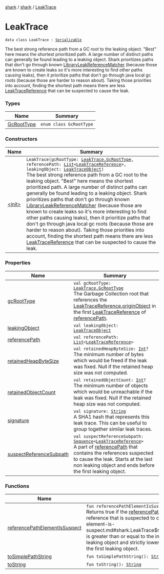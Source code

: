 [shark](../../index.md) / [shark](../index.md) / [LeakTrace](./index.md)

# LeakTrace

`data class LeakTrace : `[`Serializable`](https://docs.oracle.com/javase/6/docs/api/java/io/Serializable.html)

The best strong reference path from a GC root to the leaking object. "Best" here means the
shortest prioritized path. A large number of distinct paths can generally be found leading
to a leaking object. Shark prioritizes paths that don't go through known
[LibraryLeakReferenceMatcher](../-library-leak-reference-matcher/index.md) (because those are known to create leaks so it's more interesting
to find other paths causing leaks), then it prioritize paths that don't go through java local
gc roots (because those are harder to reason about). Taking those priorities into account,
finding the shortest path means there are less [LeakTraceReference](../-leak-trace-reference/index.md) that can be suspected to
cause the leak.

### Types

| Name | Summary |
|---|---|
| [GcRootType](-gc-root-type/index.md) | `enum class GcRootType` |

### Constructors

| Name | Summary |
|---|---|
| [&lt;init&gt;](-init-.md) | `LeakTrace(gcRootType: `[`LeakTrace.GcRootType`](-gc-root-type/index.md)`, referencePath: `[`List`](https://kotlinlang.org/api/latest/jvm/stdlib/kotlin.collections/-list/index.html)`<`[`LeakTraceReference`](../-leak-trace-reference/index.md)`>, leakingObject: `[`LeakTraceObject`](../-leak-trace-object/index.md)`)`<br>The best strong reference path from a GC root to the leaking object. "Best" here means the shortest prioritized path. A large number of distinct paths can generally be found leading to a leaking object. Shark prioritizes paths that don't go through known [LibraryLeakReferenceMatcher](../-library-leak-reference-matcher/index.md) (because those are known to create leaks so it's more interesting to find other paths causing leaks), then it prioritize paths that don't go through java local gc roots (because those are harder to reason about). Taking those priorities into account, finding the shortest path means there are less [LeakTraceReference](../-leak-trace-reference/index.md) that can be suspected to cause the leak. |

### Properties

| Name | Summary |
|---|---|
| [gcRootType](gc-root-type.md) | `val gcRootType: `[`LeakTrace.GcRootType`](-gc-root-type/index.md)<br>The Garbage Collection root that references the [LeakTraceReference.originObject](../-leak-trace-reference/origin-object.md) in the first [LeakTraceReference](../-leak-trace-reference/index.md) of [referencePath](reference-path.md). |
| [leakingObject](leaking-object.md) | `val leakingObject: `[`LeakTraceObject`](../-leak-trace-object/index.md) |
| [referencePath](reference-path.md) | `val referencePath: `[`List`](https://kotlinlang.org/api/latest/jvm/stdlib/kotlin.collections/-list/index.html)`<`[`LeakTraceReference`](../-leak-trace-reference/index.md)`>` |
| [retainedHeapByteSize](retained-heap-byte-size.md) | `val retainedHeapByteSize: `[`Int`](https://kotlinlang.org/api/latest/jvm/stdlib/kotlin/-int/index.html)`?`<br>The minimum number of bytes which would be freed if the leak was fixed. Null if the retained heap size was not computed. |
| [retainedObjectCount](retained-object-count.md) | `val retainedObjectCount: `[`Int`](https://kotlinlang.org/api/latest/jvm/stdlib/kotlin/-int/index.html)`?`<br>The minimum number of objects which would be unreachable if the leak was fixed. Null if the retained heap size was not computed. |
| [signature](signature.md) | `val signature: `[`String`](https://kotlinlang.org/api/latest/jvm/stdlib/kotlin/-string/index.html)<br>A SHA1 hash that represents this leak trace. This can be useful to group together similar leak traces. |
| [suspectReferenceSubpath](suspect-reference-subpath.md) | `val suspectReferenceSubpath: `[`Sequence`](https://kotlinlang.org/api/latest/jvm/stdlib/kotlin.sequences/-sequence/index.html)`<`[`LeakTraceReference`](../-leak-trace-reference/index.md)`>`<br>A part of [referencePath](reference-path.md) that contains the references suspected to cause the leak. Starts at the last non leaking object and ends before the first leaking object. |

### Functions

| Name | Summary |
|---|---|
| [referencePathElementIsSuspect](reference-path-element-is-suspect.md) | `fun referencePathElementIsSuspect(index: `[`Int`](https://kotlinlang.org/api/latest/jvm/stdlib/kotlin/-int/index.html)`): `[`Boolean`](https://kotlinlang.org/api/latest/jvm/stdlib/kotlin/-boolean/index.html)<br>Returns true if the [referencePath](reference-path.md) element at the provided [index](reference-path-element-is-suspect.md#shark.LeakTrace$referencePathElementIsSuspect(kotlin.Int)/index) contains a reference that is suspected to cause the leak, ie if [index](reference-path-element-is-suspect.md#shark.LeakTrace$referencePathElementIsSuspect(kotlin.Int)/index) is greater than or equal to the index of the [LeakTraceReference](../-leak-trace-reference/index.md) of the last non leaking object and strictly lower than the index of the [LeakTraceReference](../-leak-trace-reference/index.md) of the first leaking object. |
| [toSimplePathString](to-simple-path-string.md) | `fun toSimplePathString(): `[`String`](https://kotlinlang.org/api/latest/jvm/stdlib/kotlin/-string/index.html) |
| [toString](to-string.md) | `fun toString(): `[`String`](https://kotlinlang.org/api/latest/jvm/stdlib/kotlin/-string/index.html) |
